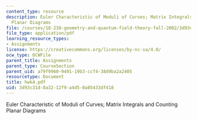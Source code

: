 ```yaml
---
content_type: resource
description: Euler Characteristic of Moduli of Curves; Matrix Integrals and Counting
  Planar Diagrams
file: /courses/18-238-geometry-and-quantum-field-theory-fall-2002/3d93c31d8a3212f9a4d50a85433df418_hwk4.pdf
file_type: application/pdf
learning_resource_types:
- Assignments
license: https://creativecommons.org/licenses/by-nc-sa/4.0/
ocw_type: OCWFile
parent_title: Assignments
parent_type: CourseSection
parent_uid: a79f9960-9491-19b3-ccf4-38d9ba2a2405
resourcetype: Document
title: hwk4.pdf
uid: 3d93c31d-8a32-12f9-a4d5-0a85433df418
---
```

Euler Characteristic of Moduli of Curves; Matrix Integrals and Counting Planar Diagrams